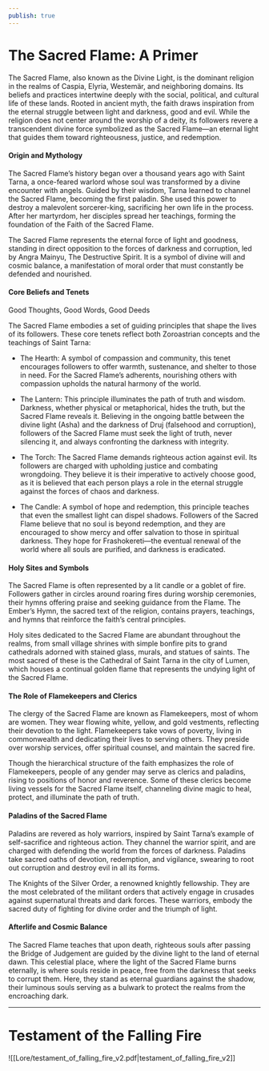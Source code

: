 ```yaml
---
publish: true
---
```


# The Sacred Flame: A Primer

The Sacred Flame, also known as the Divine Light, is the dominant religion in the realms of Caspia, Elyria, Westemär, and neighboring domains. Its beliefs and practices intertwine deeply with the social, political, and cultural life of these lands. Rooted in ancient myth, the faith draws inspiration from the eternal struggle between light and darkness, good and evil. While the religion does not center around the worship of a deity, its followers revere a transcendent divine force symbolized as the Sacred Flame—an eternal light that guides them toward righteousness, justice, and redemption.

#### Origin and Mythology

The Sacred Flame’s history began over a thousand years ago with Saint Tarna, a once-feared warlord whose soul was transformed by a divine encounter with angels. Guided by their wisdom, Tarna learned to channel the Sacred Flame, becoming the first paladin. She used this power to destroy a malevolent sorcerer-king, sacrificing her own life in the process. After her martyrdom, her disciples spread her teachings, forming the foundation of the Faith of the Sacred Flame.

The Sacred Flame represents the eternal force of light and goodness, standing in direct opposition to the forces of darkness and corruption, led by Angra Mainyu, The Destructive Spirit. It is a symbol of divine will and cosmic balance, a manifestation of moral order that must constantly be defended and nourished.

#### Core Beliefs and Tenets

Good Thoughts, Good Words, Good Deeds

The Sacred Flame embodies a set of guiding principles that shape the lives of its followers. These core tenets reflect both Zoroastrian concepts and the teachings of Saint Tarna:

- The Hearth: A symbol of compassion and community, this tenet encourages followers to offer warmth, sustenance, and shelter to those in need. For the Sacred Flame’s adherents, nourishing others with compassion upholds the natural harmony of the world.
    
- The Lantern: This principle illuminates the path of truth and wisdom. Darkness, whether physical or metaphorical, hides the truth, but the Sacred Flame reveals it. Believing in the ongoing battle between the divine light (Asha) and the darkness of Druj (falsehood and corruption), followers of the Sacred Flame must seek the light of truth, never silencing it, and always confronting the darkness with integrity.
    
- The Torch: The Sacred Flame demands righteous action against evil. Its followers are charged with upholding justice and combating wrongdoing. They believe it is their imperative to actively choose good, as it is believed that each person plays a role in the eternal struggle against the forces of chaos and darkness.
    
- The Candle: A symbol of hope and redemption, this principle teaches that even the smallest light can dispel shadows. Followers of the Sacred Flame believe that no soul is beyond redemption, and they are encouraged to show mercy and offer salvation to those in spiritual darkness. They hope for Frashokereti—the eventual renewal of the world where all souls are purified, and darkness is eradicated.
    

#### Holy Sites and Symbols

The Sacred Flame is often represented by a lit candle or a goblet of fire. Followers gather in circles around roaring fires during worship ceremonies, their hymns offering praise and seeking guidance from the Flame. The Ember’s Hymn, the sacred text of the religion, contains prayers, teachings, and hymns that reinforce the faith’s central principles.

Holy sites dedicated to the Sacred Flame are abundant throughout the realms, from small village shrines with simple bonfire pits to grand cathedrals adorned with stained glass, murals, and statues of saints. The most sacred of these is the Cathedral of Saint Tarna in the city of Lumen, which houses a continual golden flame that represents the undying light of the Sacred Flame.

#### The Role of Flamekeepers and Clerics

The clergy of the Sacred Flame are known as Flamekeepers, most of whom are women. They wear flowing white, yellow, and gold vestments, reflecting their devotion to the light. Flamekeepers take vows of poverty, living in commonwealth and dedicating their lives to serving others. They preside over worship services, offer spiritual counsel, and maintain the sacred fire.

Though the hierarchical structure of the faith emphasizes the role of Flamekeepers, people of any gender may serve as clerics and paladins, rising to positions of honor and reverence. Some of these clerics become living vessels for the Sacred Flame itself, channeling divine magic to heal, protect, and illuminate the path of truth.

#### Paladins of the Sacred Flame

Paladins are revered as holy warriors, inspired by Saint Tarna’s example of self-sacrifice and righteous action. They channel the warrior spirit, and are charged with defending the world from the forces of darkness. Paladins take sacred oaths of devotion, redemption, and vigilance, swearing to root out corruption and destroy evil in all its forms.

The Knights of the Silver Order, a renowned knightly fellowship. They are the most celebrated of the militant orders that actively engage in crusades against supernatural threats and dark forces. These warriors, embody the sacred duty of fighting for divine order and the triumph of light.

#### Afterlife and Cosmic Balance

The Sacred Flame teaches that upon death, righteous souls after passing the Bridge of Judgement are guided by the divine light to the land of eternal dawn. This celestial place, where the light of the Sacred Flame burns eternally, is where souls reside in peace, free from the darkness that seeks to corrupt them. Here, they stand as eternal guardians against the shadow, their luminous souls serving as a bulwark to protect the realms from the encroaching dark.

---

# Testament of the Falling Fire
![[Lore/testament_of_falling_fire_v2.pdf|testament_of_falling_fire_v2]]